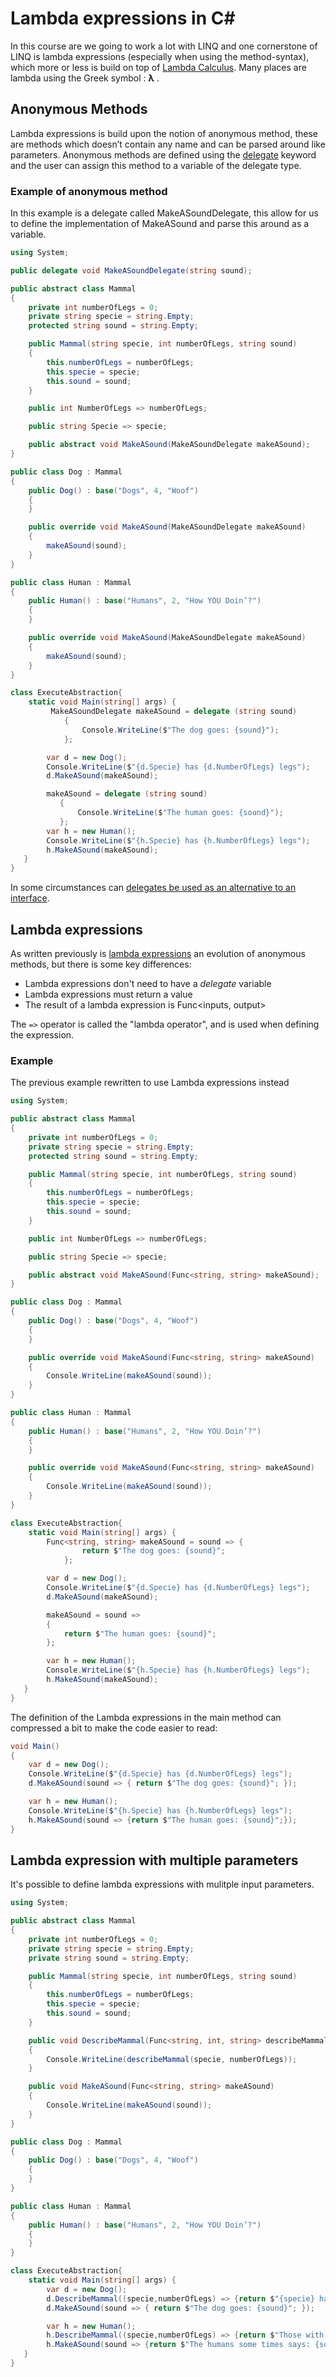 # Lambda expressions in C#

In this course are we going to work a lot with LINQ and one cornerstone of LINQ is lambda expressions (especially when using the method-syntax), which more or less is build on top of [Lambda Calculus](https://en.wikipedia.org/wiki/Lambda_calculus). Many places are lambda using the Greek symbol : **λ** .

## Anonymous Methods

Lambda expressions is build upon the notion of anonymous method, these are methods which doesn’t contain any name and can be parsed around like parameters. Anonymous methods are defined using the [delegate](https://docs.microsoft.com/en-us/dotnet/csharp/programming-guide/delegates/) keyword and the user can assign this method to a variable of the delegate type.

### Example of anonymous method

In  this example is  a delegate called MakeASoundDelegate, this allow for us to define the implementation of MakeASound and parse this around as a variable. 

```C# runnable
using System;

public delegate void MakeASoundDelegate(string sound); 

public abstract class Mammal
{
	private int numberOfLegs = 0;
	private string specie = string.Empty;
	protected string sound = string.Empty;

	public Mammal(string specie, int numberOfLegs, string sound)
	{
		this.numberOfLegs = numberOfLegs;
		this.specie = specie;
		this.sound = sound;
	}

	public int NumberOfLegs => numberOfLegs;

	public string Specie => specie;

	public abstract void MakeASound(MakeASoundDelegate makeASound);
}

public class Dog : Mammal
{
	public Dog() : base("Dogs", 4, "Woof")
	{
	}

	public override void MakeASound(MakeASoundDelegate makeASound)
	{
		makeASound(sound);
	}
}

public class Human : Mammal
{
	public Human() : base("Humans", 2, "How YOU Doin’?")
	{
	}

	public override void MakeASound(MakeASoundDelegate makeASound)
	{
		makeASound(sound);
	}
}

class ExecuteAbstraction{
	static void Main(string[] args) {
         MakeASoundDelegate makeASound = delegate (string sound)
            {
                Console.WriteLine($"The dog goes: {sound}");
            };

        var d = new Dog();
        Console.WriteLine($"{d.Specie} has {d.NumberOfLegs} legs");
        d.MakeASound(makeASound);

        makeASound = delegate (string sound)
           {
               Console.WriteLine($"The human goes: {sound}");
           };
        var h = new Human();
        Console.WriteLine($"{h.Specie} has {h.NumberOfLegs} legs");
        h.MakeASound(makeASound);
   }
}

```

In some circumstances can [delegates be used as an alternative to an interface](https://docs.microsoft.com/en-us/previous-versions/visualstudio/visual-studio-2010/ms173173(v=vs.100)).

## Lambda expressions

As written previously is [lambda expressions](https://docs.microsoft.com/en-us/dotnet/csharp/programming-guide/statements-expressions-operators/lambda-expressions) an evolution of anonymous methods, but there is some key differences:

* Lambda expressions don't need to have a *delegate* variable 
* Lambda expressions must return a value
* The result of a lambda expression is Func<inputs, output> 

The `=>` operator is called the "lambda operator", and is used when defining the expression.

### Example

The previous example rewritten to use Lambda expressions instead

```C# runnable
using System;

public abstract class Mammal
{
	private int numberOfLegs = 0;
	private string specie = string.Empty;
	protected string sound = string.Empty;

	public Mammal(string specie, int numberOfLegs, string sound)
	{
		this.numberOfLegs = numberOfLegs;
		this.specie = specie;
		this.sound = sound;
	}

	public int NumberOfLegs => numberOfLegs;

	public string Specie => specie;

	public abstract void MakeASound(Func<string, string> makeASound);
}

public class Dog : Mammal
{
	public Dog() : base("Dogs", 4, "Woof")
	{
	}

	public override void MakeASound(Func<string, string> makeASound)
	{
		Console.WriteLine(makeASound(sound));
	}
}

public class Human : Mammal
{
	public Human() : base("Humans", 2, "How YOU Doin’?")
	{
	}

	public override void MakeASound(Func<string, string> makeASound)
	{
		Console.WriteLine(makeASound(sound));
	}
}

class ExecuteAbstraction{
	static void Main(string[] args) {
        Func<string, string> makeASound = sound => {
                return $"The dog goes: {sound}";
            };

        var d = new Dog();
        Console.WriteLine($"{d.Specie} has {d.NumberOfLegs} legs");
        d.MakeASound(makeASound);

        makeASound = sound =>
        {
            return $"The human goes: {sound}";
        };

        var h = new Human();
        Console.WriteLine($"{h.Specie} has {h.NumberOfLegs} legs");
        h.MakeASound(makeASound);
   }
}

```

The definition of the Lambda expressions in the main method can compressed a bit to make the code easier to read:
```csharp
void Main()
{
	var d = new Dog();
	Console.WriteLine($"{d.Specie} has {d.NumberOfLegs} legs");
	d.MakeASound(sound => { return $"The dog goes: {sound}"; });

	var h = new Human();
	Console.WriteLine($"{h.Specie} has {h.NumberOfLegs} legs");
	h.MakeASound(sound => {return $"The human goes: {sound}";});
}
```
## Lambda expression with multiple parameters

It's possible to define lambda expressions with mulitple input parameters.

```C# runnable
using System;

public abstract class Mammal
{
	private int numberOfLegs = 0;
	private string specie = string.Empty;
	private string sound = string.Empty;

	public Mammal(string specie, int numberOfLegs, string sound)
	{
		this.numberOfLegs = numberOfLegs;
		this.specie = specie;
		this.sound = sound;
	}

	public void DescribeMammal(Func<string, int, string> describeMammal)
	{
		Console.WriteLine(describeMammal(specie, numberOfLegs));
	}

	public void MakeASound(Func<string, string> makeASound)
	{
		Console.WriteLine(makeASound(sound));
	}
}

public class Dog : Mammal
{
	public Dog() : base("Dogs", 4, "Woof")
	{
	}
}

public class Human : Mammal
{
	public Human() : base("Humans", 2, "How YOU Doin’?")
	{
	}
}

class ExecuteAbstraction{
	static void Main(string[] args) {
        var d = new Dog();
        d.DescribeMammal((specie,numberOfLegs) => {return $"{specie} has {numberOfLegs} legs"; });
        d.MakeASound(sound => { return $"The dog goes: {sound}"; });

        var h = new Human();
        h.DescribeMammal((specie,numberOfLegs) => {return $"Those with {numberOfLegs} legs could be {specie.ToLower()}"; });
        h.MakeASound(sound => {return $"The humans some times says: {sound}";});
   }
}

```

